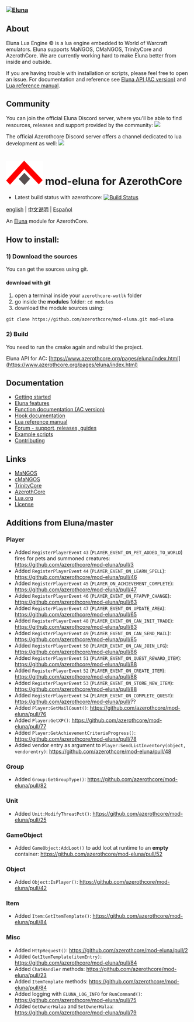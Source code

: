 ### [![Eluna](src/LuaEngine/docs/Eluna.png)](https://github.com/ElunaLuaEngine/Eluna)

## About

Eluna Lua Engine &copy; is a lua engine embedded to World of Warcraft emulators. Eluna supports MaNGOS, CMaNGOS, TrinityCore and AzerothCore.
We are currently working hard to make Eluna better from inside and outside.  

If you are having trouble with installation or scripts, please feel free to open an issue.
For documentation and reference see [Eluna API (AC version)](https://www.azerothcore.org/pages/eluna/index.html) and [Lua reference manual](http://www.lua.org/manual/5.2/).


## Community

You can join the official Eluna Discord server, where you'll be able to find resources, releases and support provided by the community:
<a href="https://discord.gg/bjkCVWqqfX">
    <img src="https://img.shields.io/badge/discord-join-7289DA.svg?logo=discord&longCache=true&style=flat" />
</a>

The official Azerothcore Discord server offers a channel dedicated to lua development as well:
<a href="https://discord.gg/gkt4y2x">
    <img src="https://img.shields.io/badge/discord-join-7289DA.svg?logo=discord&longCache=true&style=flat" />
</a>

# ![logo](https://raw.githubusercontent.com/azerothcore/azerothcore.github.io/master/images/logo-github.png) mod-eluna for AzerothCore
- Latest build status with azerothcore: [![Build Status](https://github.com/azerothcore/mod-eluna/workflows/core-build/badge.svg?branch=master&event=push)](https://github.com/azerothcore/mod-eluna)

[english](README.md) | [中文说明](README_CN.md) | [Español](README_ES.md)

An [Eluna](https://github.com/ElunaLuaEngine/Eluna) module for AzerothCore.


## How to install:

### 1) Download the sources

You can get the sources using git.

#### download with git

1. open a terminal inside your `azerothcore-wotlk` folder
2. go inside the **modules** folder: `cd modules`
3. download the module sources using:
```
git clone https://github.com/azerothcore/mod-eluna.git mod-eluna
```

### 2) Build

You need to run the cmake again and rebuild the project.

Eluna API for AC: 
[https://www.azerothcore.org/pages/eluna/index.html](https://www.azerothcore.org/pages/eluna/index.html)


## Documentation

* [Getting started](https://github.com/ElunaLuaEngine/Eluna/blob/master/docs/USAGE.md)
* [Eluna features](https://github.com/ElunaLuaEngine/Eluna/blob/master/docs/IMPL_DETAILS.md)
* [Function documentation (AC version)](https://www.azerothcore.org/pages/eluna/index.html)
* [Hook documentation](https://github.com/ElunaLuaEngine/Eluna/blob/master/Hooks.h)
* [Lua reference manual](http://www.lua.org/manual/5.2/)
* [Forum - support, releases, guides](https://www.getmangos.eu/forums/forum/119-eluna-central/)
* [Example scripts](https://github.com/ElunaLuaEngine/Scripts)
* [Contributing](https://github.com/ElunaLuaEngine/Eluna/blob/master/docs/CONTRIBUTING.md)


## Links

* [MaNGOS](http://getmangos.eu/)
* [cMaNGOS](http://cmangos.net/)
* [TrinityCore](http://www.trinitycore.org/)
* [AzerothCore](http://www.azerothcore.org/)
* [Lua.org](http://www.lua.org/)
* [License](https://github.com/ElunaLuaEngine/Eluna/blob/master/docs/LICENSE.md)


## Additions from Eluna/master

### Player
- Added `RegisterPlayerEvent` `43` (`PLAYER_EVENT_ON_PET_ADDED_TO_WORLD`) fires for pets and summoned creatures: https://github.com/azerothcore/mod-eluna/pull/3
- Added `RegisterPlayerEvent` `44` (`PLAYER_EVENT_ON_LEARN_SPELL`): https://github.com/azerothcore/mod-eluna/pull/46
- Added `RegisterPlayerEvent` `45` (`PLAYER_ON_ACHIEVEMENT_COMPLETE`): https://github.com/azerothcore/mod-eluna/pull/47
- Added `RegisterPlayerEvent` `46` (`PLAYER_EVENT_ON_FFAPVP_CHANGE`): https://github.com/azerothcore/mod-eluna/pull/63
- Added `RegisterPlayerEvent` `47` (`PLAYER_EVENT_ON_UPDATE_AREA`): https://github.com/azerothcore/mod-eluna/pull/65
- Added `RegisterPlayerEvent` `48` (`PLAYER_EVENT_ON_CAN_INIT_TRADE`): https://github.com/azerothcore/mod-eluna/pull/83
- Added `RegisterPlayerEvent` `49` (`PLAYER_EVENT_ON_CAN_SEND_MAIL`): https://github.com/azerothcore/mod-eluna/pull/85
- Added `RegisterPlayerEvent` `50` (`PLAYER_EVENT_ON_CAN_JOIN_LFG`): https://github.com/azerothcore/mod-eluna/pull/86
- Added `RegisterPlayerEvent` `51` (`PLAYER_EVENT_ON_QUEST_REWARD_ITEM`): https://github.com/azerothcore/mod-eluna/pull/88
- Added `RegisterPlayerEvent` `52` (`PLAYER_EVENT_ON_CREATE_ITEM`): https://github.com/azerothcore/mod-eluna/pull/88
- Added `RegisterPlayerEvent` `53` (`PLAYER_EVENT_ON_STORE_NEW_ITEM`): https://github.com/azerothcore/mod-eluna/pull/88
- Added `RegisterPlayerEvent` `54` (`PLAYER_EVENT_ON_COMPLETE_QUEST`): https://github.com/azerothcore/mod-eluna/pull/??
- Added `Player:GetMailCount()`: https://github.com/azerothcore/mod-eluna/pull/76
- Added `Player:GetXP()`: https://github.com/azerothcore/mod-eluna/pull/77
- Added `Player:GetAchievementCriteriaProgress()`: https://github.com/azerothcore/mod-eluna/pull/78
- Added vendor entry as argument to `Player:SendListInventory(object, vendorentry)`: https://github.com/azerothcore/mod-eluna/pull/48

### Group
- Added `Group:GetGroupType()`: https://github.com/azerothcore/mod-eluna/pull/82

### Unit
- Added `Unit:ModifyThreatPct()`: https://github.com/azerothcore/mod-eluna/pull/25

### GameObject
- Added `GameObject:AddLoot()` to add loot at runtime to an **empty** container: https://github.com/azerothcore/mod-eluna/pull/52

### Object
- Added `Object:IsPlayer()`: https://github.com/azerothcore/mod-eluna/pull/42

### Item
- Added `Item:GetItemTemplate()`: https://github.com/azerothcore/mod-eluna/pull/84

### Misc
- Added `HttpRequest()`: https://github.com/azerothcore/mod-eluna/pull/2
- Added `GetItemTemplate(itemEntry)`: https://github.com/azerothcore/mod-eluna/pull/84
- Added `ChatHandler` methods: https://github.com/azerothcore/mod-eluna/pull/23
- Added `ItemTemplate` methods: https://github.com/azerothcore/mod-eluna/pull/84
- Added logging with `ELUNA_LOG_INFO` for `RunCommand()`: https://github.com/azerothcore/mod-eluna/pull/75
- Added `GetOwnerHalaa` and `SetOwnerHalaa`: https://github.com/azerothcore/mod-eluna/pull/79
